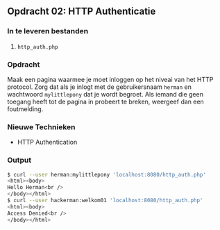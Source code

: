 ## Opdracht 02: HTTP Authenticatie

### In te leveren bestanden
1) `http_auth.php`

### Opdracht
Maak een pagina waarmee je moet inloggen op het niveai van het HTTP protocol. Zorg dat als je inlogt met de gebruikersnaam `herman` en wachtwoord `mylittlepony` dat je wordt begroet. Als iemand die geen toegang heeft tot de pagina in probeert te breken, weergeef dan een foutmelding.
 
### Nieuwe Technieken
- HTTP Authentication 
 
### Output
```bash
$ curl --user herman:mylittlepony 'localhost:8080/http_auth.php'
<html><body>
Hello Herman<br />
</body></html>
$ curl --user hackerman:welkom01 'localhost:8080/http_auth.php'
<html><body>
Access Denied<br />
</body></html>
```